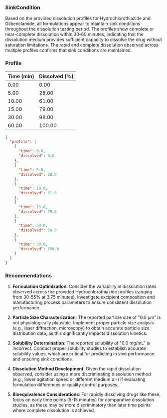 ### SinkCondition
Based on the provided dissolution profiles for Hydrochlorothiazide and Glibenclamide, all formulations appear to maintain sink conditions throughout the dissolution testing period. The profiles show complete or near-complete dissolution within 30-60 minutes, indicating that the dissolution medium provides sufficient capacity to dissolve the drug without saturation limitations. The rapid and complete dissolution observed across multiple profiles confirms that sink conditions are maintained.

### Profile
| Time (min) | Dissolved (%) |
|------------|----------------|
| 0.00 | 0.00 |
| 5.00 | 28.00 |
| 10.00 | 61.00 |
| 15.00 | 79.00 |
| 30.00 | 98.00 |
| 60.00 | 100.00 |

```json
{
  "profile": [
    {
      "time": 0.0,
      "dissolved": 0.0
    },
    {
      "time": 5.0,
      "dissolved": 28.0
    },
    {
      "time": 10.0,
      "dissolved": 61.0
    },
    {
      "time": 15.0,
      "dissolved": 79.0
    },
    {
      "time": 30.0,
      "dissolved": 98.0
    },
    {
      "time": 60.0,
      "dissolved": 100.0
    }
  ]
}
```

### Recommendations
1. **Formulation Optimization**: Consider the variability in dissolution rates observed across the provided Hydrochlorothiazide profiles (ranging from 30-55% at 3.75 minutes). Investigate excipient composition and manufacturing process parameters to ensure consistent dissolution performance.

2. **Particle Size Characterization**: The reported particle size of "0.0 μm" is not physiologically plausible. Implement proper particle size analysis (e.g., laser diffraction, microscopy) to obtain accurate particle size distribution data, as this significantly impacts dissolution kinetics.

3. **Solubility Determination**: The reported solubility of "0.0 mg/mL" is incorrect. Conduct proper solubility studies to establish accurate solubility values, which are critical for predicting in vivo performance and ensuring sink conditions.

4. **Dissolution Method Development**: Given the rapid dissolution observed, consider using a more discriminating dissolution method (e.g., lower agitation speed or different medium pH) if evaluating formulation differences or quality control purposes.

5. **Bioequivalence Considerations**: For rapidly dissolving drugs like these, focus on early time points (5-15 minutes) for comparative dissolution studies, as these may be more discriminatory than later time points where complete dissolution is achieved.
